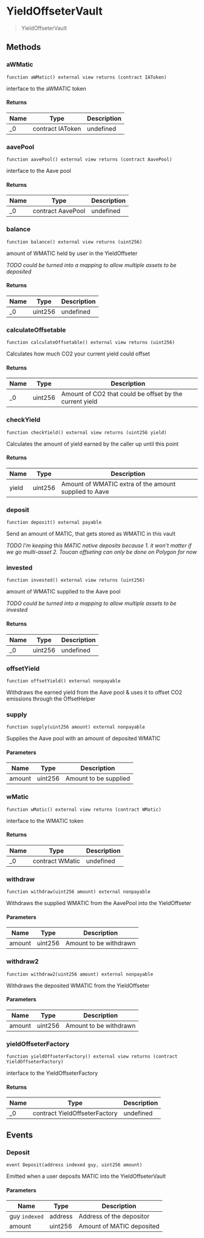# YieldOffseterVault



> YieldOffseterVault





## Methods

### aWMatic

```solidity
function aWMatic() external view returns (contract IAToken)
```

interface to the aWMATIC token




#### Returns

| Name | Type | Description |
|---|---|---|
| _0 | contract IAToken | undefined |

### aavePool

```solidity
function aavePool() external view returns (contract AavePool)
```

interface to the Aave pool




#### Returns

| Name | Type | Description |
|---|---|---|
| _0 | contract AavePool | undefined |

### balance

```solidity
function balance() external view returns (uint256)
```

amount of WMATIC held by user in the YieldOffseter

*TODO could be turned into a mapping to allow multiple assets to be deposited*


#### Returns

| Name | Type | Description |
|---|---|---|
| _0 | uint256 | undefined |

### calculateOffsetable

```solidity
function calculateOffsetable() external view returns (uint256)
```

Calculates how much CO2 your current yield could offset




#### Returns

| Name | Type | Description |
|---|---|---|
| _0 | uint256 | Amount of CO2 that could be offset by the current yield |

### checkYield

```solidity
function checkYield() external view returns (uint256 yield)
```

Calculates the amount of yield earned by the caller up until this point




#### Returns

| Name | Type | Description |
|---|---|---|
| yield | uint256 | Amount of WMATIC extra of the amount supplied to Aave |

### deposit

```solidity
function deposit() external payable
```

Send an amount of MATIC, that gets stored as WMATIC in this vault

*TODO I&#39;m keeping this MATIC native deposits because 1. it won&#39;t matter if we go multi-asset 2. Toucan offseting can only be done on Polygon for now*


### invested

```solidity
function invested() external view returns (uint256)
```

amount of WMATIC supplied to the Aave pool

*TODO could be turned into a mapping to allow multiple assets to be invested*


#### Returns

| Name | Type | Description |
|---|---|---|
| _0 | uint256 | undefined |

### offsetYield

```solidity
function offsetYield() external nonpayable
```

Withdraws the earned yield from the Aave pool &amp; uses it to offset CO2 emissions through the OffsetHelper




### supply

```solidity
function supply(uint256 amount) external nonpayable
```

Supplies the Aave pool with an amount of deposited WMATIC



#### Parameters

| Name | Type | Description |
|---|---|---|
| amount | uint256 | Amount to be supplied |

### wMatic

```solidity
function wMatic() external view returns (contract WMatic)
```

interface to the WMATIC token




#### Returns

| Name | Type | Description |
|---|---|---|
| _0 | contract WMatic | undefined |

### withdraw

```solidity
function withdraw(uint256 amount) external nonpayable
```

Withdraws the supplied WMATIC from the AavePool into the YieldOffseter



#### Parameters

| Name | Type | Description |
|---|---|---|
| amount | uint256 | Amount to be withdrawn |

### withdraw2

```solidity
function withdraw2(uint256 amount) external nonpayable
```

Withdraws the deposited WMATIC from the YieldOffseter



#### Parameters

| Name | Type | Description |
|---|---|---|
| amount | uint256 | Amount to be withdrawn |

### yieldOffseterFactory

```solidity
function yieldOffseterFactory() external view returns (contract YieldOffseterFactory)
```

interface to the YieldOffseterFactory




#### Returns

| Name | Type | Description |
|---|---|---|
| _0 | contract YieldOffseterFactory | undefined |



## Events

### Deposit

```solidity
event Deposit(address indexed guy, uint256 amount)
```

Emitted when a user deposits MATIC into the YieldOffseterVault



#### Parameters

| Name | Type | Description |
|---|---|---|
| guy `indexed` | address | Address of the depositor |
| amount  | uint256 | Amount of MATIC deposited |



